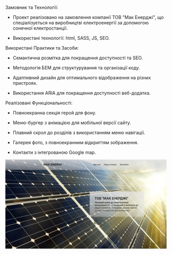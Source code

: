 Замовник та Технології:

- Проект реалізовано на замовлення компанії ТОВ "Мак Енерджі", що спеціалізується на виробництві електроенергії за допомогою сонячної електростанції.

- Використані технології: html, SASS, JS, SEO.

Використані Практики та Засоби:

- Семантична розмітка для покращення доступності та SEO.

- Методологія БЕМ для структурування та організації коду.

- Адаптивний дизайн для оптимального відображення на різних пристроях.

- Використання ARIA для покращення доступності веб-додатка.

Реалізовані Функціональності:

- Повноекранна секція герой для фону.

- Меню-бургер з анімацією для мобільної версії сайту.

- Плавний скрол до розділів з використанням меню навігації.

- Галерея фото, з повноекранним відкриттям зображення.

- Контакти з інтегрованою Google map.

<img src="./img/presentation.jpg"/>
